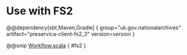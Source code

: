 # Use with FS2

@@dependency[sbt,Maven,Gradle] {
group="uk.gov.nationalarchives" artifact="preservica-client-fs2_3" version=$version$
}

@@snip [Workflow.scala](../../../scala/examples/Workflow.scala) { #fs2 }
